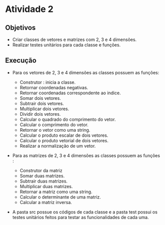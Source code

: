 # Atividade 2
## Objetivos
- Criar classes de vetores e matrizes com 2, 3 e 4 dimensões.
- Realizar testes unitários para cada classe e funções.

## Execução

- Para os vetores de 2, 3 e 4 dimensões as classes possuem as funções:
    - Construtor : inicia a classe.
    - Retornar coordenadas negativas.
    - Retornar coordenadas correspondente ao indice.
    - Somar dois vetores.
    - Subtrair dois vetores.
    - Multiplicar dois vetores.
    - Dividir dois vetores.
    - Calcular o quadrado do comprimento do vetor.
    - Calcular o comprimento do vetor.
    - Retornar o vetor como uma string.
    - Calcular o produto escalar de dois vetores.
    - Calcular o produto vetorial de dois vetores.
    - Realizar a normalização de um vetor.

- Para as matrizes de 2, 3 e 4 dimensões as classes possuem as funções :
    - Construtor da matriz
    - Somar duas matrizes.
    - Subtrair duas matrizes.
    - Multiplicar duas matrizes.
    - Retornar a matriz como uma string.
    - Calcular o determinante de uma matriz.
    - Calcular a matriz inversa.

- A pasta src possue os códigos de cada classe e a pasta test possui os testes unitários feitos para testar as funcionalidades de cada uma.
